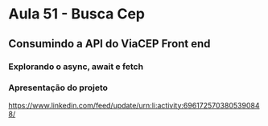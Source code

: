 # Aula 51 - Busca Cep
## Consumindo a API do ViaCEP Front end
### Explorando o async, await e fetch 

### Apresentação do projeto
https://www.linkedin.com/feed/update/urn:li:activity:6961725703805390848/
